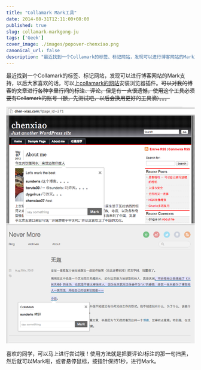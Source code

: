 ```yaml
---
title: "Collamark Mark工具"
date: 2014-08-31T12:11:00+08:00
published: true
slug: collamark-markgong-ju
tags: ['Geek']
cover_image: ./images/popover-chenxiao.png
canonical_url: false
description: "最近找到一个Collamark的标签、标记网站，发现可以进行博客网站的Mark支持，以后大家喜欢的话，可以上[collamark的网站](http://collamark.com)安装浏览器插件。"
---
```




最近找到一个Collamark的标签、标记网站，发现可以进行博客网站的Mark支持，以后大家喜欢的话，可以上[collamark的网站](http://collamark.com)安装浏览器插件。<del>可以对我的博客的文章进行各种字里行间的标注、评论。但是有一点很遗憾，使用这个工具必须要有Collamark的账号（额，先测试吧，以后会换用更好的工具滴）。。。</del>


![CollaMark效果图](./images/popover-chenxiao.png)
![CollaMark效果图](./images/collamark-ding-2.png)


喜欢的同学，可以马上进行尝试哦！使用方法就是把要评论/标注的那一句扫黑，然后就可以Mark啦，或者悬停鼠标，按指针保持1秒，进行Mark。

